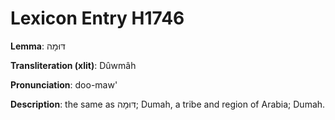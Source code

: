 # Lexicon Entry H1746

**Lemma**: דּוּמָה

**Transliteration (xlit)**: Dûwmâh

**Pronunciation**: doo-maw'

**Description**:
the same as דּוּמָה; Dumah, a tribe and region of Arabia; Dumah.
